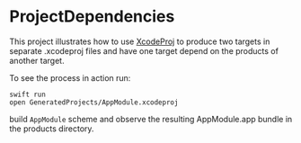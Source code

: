 # ProjectDependencies

This project illustrates how to use [XcodeProj](https://github.com/tuist/XcodeProj) to produce two targets in separate .xcodeproj files and have one target depend on the products of another target.

To see the process in action run:
```
swift run
open GeneratedProjects/AppModule.xcodeproj
```

build `AppModule` scheme and observe the resulting AppModule.app bundle in the products directory.
